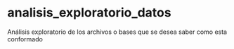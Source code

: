 # analisis_exploratorio_datos
Análisis exploratorio de los archivos o bases que se desea saber como esta conformado
